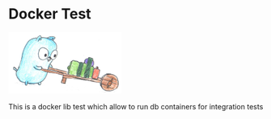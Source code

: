 # Docker Test
![hard working man](pushing-cart.png)

This is a docker lib test which allow to run db containers for integration tests
